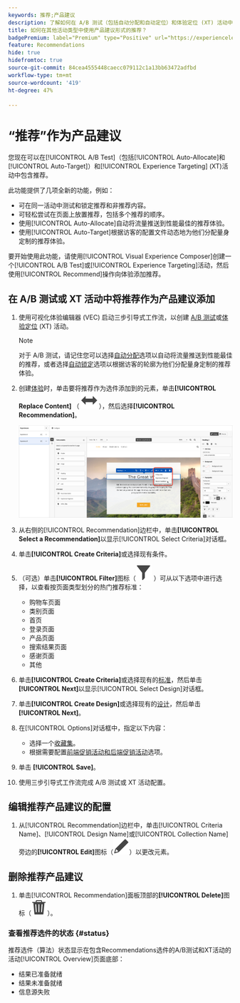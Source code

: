 ```yaml
---
keywords: 推荐;产品建议
description: 了解如何在 A/B 测试（包括自动分配和自动定位）和体验定位 (XT) 活动中使用产品建议形式的 Adobe 推荐。
title: 如何在其他活动类型中使用产品建议形式的推荐？
badgePremium: label="Premium" type="Positive" url="https://experienceleague.adobe.com/docs/target/using/introduction/intro.html?lang=en#premium newtab=true" tooltip="查看Target Premium中包含的内容。"
feature: Recommendations
hide: true
hidefromtoc: true
source-git-commit: 84cea4555448caecc079112c1a13bb63472adfbd
workflow-type: tm+mt
source-wordcount: '419'
ht-degree: 47%

---
```


# “推荐”作为产品建议

您现在可以在[!UICONTROL A/B Test]（包括[!UICONTROL Auto-Allocate]和[!UICONTROL Auto-Target]）和[!UICONTROL Experience Targeting] (XT)活动中包含推荐。

此功能提供了几项全新的功能，例如：

* 可在同一活动中测试和锁定推荐和非推荐内容。
* 可轻松尝试在页面上放置推荐，包括多个推荐的顺序。
* 使用[!UICONTROL Auto-Allocate]自动将流量推送到性能最佳的推荐体验。
* 使用[!UICONTROL Auto-Target]根据访客的配置文件动态地为他们分配量身定制的推荐体验。

要开始使用此功能，请使用[!UICONTROL Visual Experience Composer]创建一个[!UICONTROL A/B Test]或[!UICONTROL Experience Targeting]活动，然后使用[!UICONTROL Recommend]操作向体验添加推荐。

## 在 A/B 测试或 XT 活动中将推荐作为产品建议添加

1. 使用可视化体验编辑器 (VEC) 启动三步引导式工作流，以创建 [A/B 测试](/help/main/c-activities/t-test-ab/t-test-create-ab/test-create-ab.md)或[体验定位](/help/main/c-activities/t-experience-target/t-xt-create/xt-create.md) (XT) 活动。

   >[!NOTE]
   >
   >对于 A/B 测试，请记住您可以选择[自动分配](/help/main/c-activities/automated-traffic-allocation/automated-traffic-allocation.md)选项以自动将流量推送到性能最佳的推荐，或者选择[自动锁定](/help/main/c-activities/auto-target/auto-target-to-optimize.md)选项以根据访客的轮廓为他们分配量身定制的推荐体验。

1. 创建[体验](/help/main/c-experiences/c-visual-experience-composer/viztarget-options.md)时，单击要将推荐作为选件添加到的元素，单击&#x200B;**[!UICONTROL Replace Content]** （ ![替换内容图标](/help/main/assets/icons/Switch.svg) ），然后选择&#x200B;**[!UICONTROL Recommendation]**。

   ![将推荐作为产品建议插入](/help/main/c-recommendations/t-create-recs-activity/assets/recs-as-offer.png)

1. 从右侧的[!UICONTROL Recommendation]边栏中，单击&#x200B;**[!UICONTROL Select a Recommendation]**&#x200B;以显示[!UICONTROL Select Criteria]对话框。

1. 单击&#x200B;**[!UICONTROL Create Criteria]**&#x200B;或选择现有条件。

1. （可选）单击&#x200B;**[!UICONTROL Filter]**&#x200B;图标（![过滤器图标](/help/main/assets/icons/Filter.svg) ）可从以下选项中进行选择，以查看按页面类型划分的热门推荐标准：

   * 购物车页面
   * 类别页面
   * 首页
   * 登录页面
   * 产品页面
   * 搜索结果页面
   * 感谢页面
   * 其他

1. 单击&#x200B;**[!UICONTROL Create Criteria]**&#x200B;或选择现有的[标准](/help/main/c-recommendations/c-algorithms/algorithms.md)，然后单击&#x200B;**[!UICONTROL Next]**&#x200B;以显示[!UICONTROL Select Design]对话框。

1. 单击&#x200B;**[!UICONTROL Create Design]**&#x200B;或选择现有的[设计](/help/main/c-recommendations/c-design-overview/design-overview.md)，然后单击&#x200B;**[!UICONTROL  Next]**。

1. 在[!UICONTROL Options]对话框中，指定以下内容：

   * 选择一个[收藏集](/help/main/c-recommendations/c-products/collections.md)。
   * 根据需要配置[前端促销活动和后端促销活动](/help/main/c-recommendations/t-create-recs-activity/adding-promotions.md)选项。

1. 单击 **[!UICONTROL Save]**。
1. 使用三步引导式工作流完成 A/B 测试或 XT 活动配置。

## 编辑推荐产品建议的配置

1. 从[!UICONTROL Recommendation]边栏中，单击[!UICONTROL Criteria Name]、[!UICONTROL Design Name]或[!UICONTROL Collection Name]旁边的&#x200B;**[!UICONTROL Edit]**&#x200B;图标（![编辑图标](/help/main/assets/icons/Edit.svg)）以更改元素。

## 删除推荐产品建议

1. 单击[!UICONTROL Recommendation]面板顶部的&#x200B;**[!UICONTROL Delete]**&#x200B;图标（![删除图标](/help/main/assets/icons/Delete.svg)）。

### 查看推荐选件的状态 {#status}

推荐选件（算法）状态显示在包含Recommendations选件的A/B测试和XT活动的活动[!UICONTROL Overview]页面底部：

* 结果已准备就绪
* 结果未准备就绪
* 信息源失败
